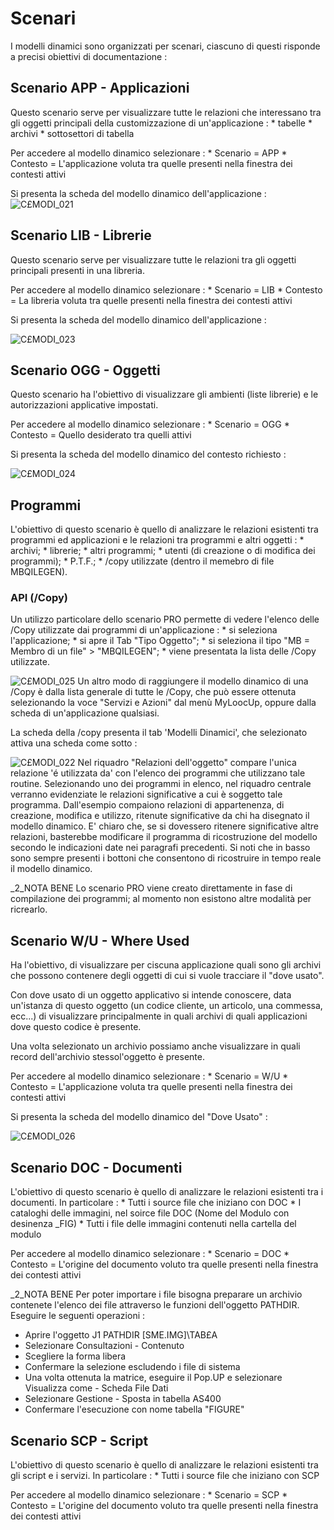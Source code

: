 # Scenari
I modelli dinamici sono organizzati per scenari, ciascuno di questi risponde a precisi obiettivi di documentazione : 

## Scenario APP - Applicazioni
Questo scenario serve per visualizzare tutte le relazioni che interessano tra gli oggetti principali della customizzazione di un'applicazione : 
 \* tabelle
 \* archivi
 \* sottosettori di tabella

Per accedere al modello dinamico selezionare : 
 \* Scenario = APP
 \* Contesto = L'applicazione voluta tra quelle presenti nella finestra dei contesti attivi

Si presenta la scheda del modello dinamico dell'applicazione : 
![C£MODI_021](http://doc.smeup.com/immagini/C£MODI_E/CXMODI_021.png)
## Scenario LIB - Librerie
Questo scenario serve per visualizzare tutte le relazioni tra gli oggetti principali presenti in una libreria.

Per accedere al modello dinamico selezionare : 
 \* Scenario = LIB
 \* Contesto = La libreria voluta tra quelle presenti nella finestra dei contesti attivi

Si presenta la scheda del modello dinamico dell'applicazione : 

![C£MODI_023](http://doc.smeup.com/immagini/C£MODI_E/CXMODI_023.png)
## Scenario OGG - Oggetti
Questo scenario ha l'obiettivo di visualizzare gli ambienti (liste librerie) e le autorizzazioni applicative impostati.

Per accedere al modello dinamico selezionare : 
 \* Scenario = OGG
 \* Contesto = Quello desiderato tra quelli attivi

Si presenta la scheda del modello dinamico del contesto richiesto : 

![C£MODI_024](http://doc.smeup.com/immagini/C£MODI_E/CXMODI_024.png)
## Programmi
L'obiettivo di questo scenario è quello di analizzare le relazioni esistenti tra programmi ed applicazioni e le relazioni tra programmi e altri oggetti : 
 \* archivi;
 \* librerie;
 \* altri programmi;
 \* utenti (di creazione o di modifica dei programmi);
 \* P.T.F.;
 \* /copy utilizzate (dentro il memebro di file MBQILEGEN).

### API (/Copy)
Un utilizzo particolare dello scenario PRO permette di vedere l'elenco delle /Copy utilizzate dai programmi di un'applicazione : 
 \* si seleziona l'applicazione;
 \* si apre il Tab "Tipo Oggetto";
 \* si seleziona il tipo "MB = Membro di un file" > "MBQILEGEN";
 \* viene presentata la lista delle /Copy utilizzate.

![C£MODI_025](http://doc.smeup.com/immagini/C£MODI_E/CXMODI_025.png)
Un altro modo di raggiungere il modello dinamico di una /Copy è dalla lista generale di tutte le /Copy, che può essere ottenuta selezionando la voce "Servizi e Azioni" dal menù MyLoocUp, oppure dalla scheda di un'applicazione qualsiasi.

La scheda della /copy presenta il tab 'Modelli Dinamici', che selezionato attiva una scheda come sotto : 

![C£MODI_022](http://doc.smeup.com/immagini/C£MODI_E/CXMODI_022.png)
Nel riquadro "Relazioni dell'oggetto" compare l'unica relazione 'é utilizzata da' con l'elenco dei programmi che utilizzano tale routine.
Selezionando uno dei programmi in elenco, nel riquadro centrale verranno evidenziate le relazioni significative a cui è soggetto tale programma.
Dall'esempio compaiono relazioni di appartenenza, di creazione, modifica e utilizzo, ritenute significative da chi ha disegnato il modello dinamico. E' chiaro che, se si dovessero ritenere significative altre relazioni, basterebbe modificare il programma di ricostruzione del modello secondo le indicazioni date nei paragrafi precedenti.
Si noti che in basso sono sempre presenti i bottoni che consentono di ricostruire in tempo reale il modello dinamico.

_2_NOTA BENE
Lo scenario PRO viene creato direttamente in fase di compilazione dei programmi; al momento non esistono altre modalità per ricrearlo.

## Scenario W/U - Where Used
Ha l'obiettivo, di visualizzare per ciscuna applicazione quali sono gli archivi che possono contenere degli oggetti di cui si vuole tracciare il "dove usato".

Con dove usato di un oggetto applicativo si intende conoscere, data un'istanza di questo oggetto (un codice cliente, un articolo, una commessa, ecc...) di visualizzare principalmente in quali archivi di quali applicazioni dove questo codice è presente.

Una volta selezionato un archivio possiamo anche visualizzare in quali record dell'archivio stessol'oggetto è presente.

Per accedere al modello dinamico selezionare : 
 \* Scenario = W/U
 \* Contesto = L'applicazione voluta tra quelle presenti nella finestra dei contesti attivi

Si presenta la scheda del modello dinamico del "Dove Usato" : 

![C£MODI_026](http://doc.smeup.com/immagini/C£MODI_E/CXMODI_026.png)
## Scenario DOC - Documenti
L'obiettivo di questo scenario è quello di analizzare le relazioni esistenti tra i documenti.
In particolare : 
 \* Tutti i source file che iniziano con DOC
 \* I cataloghi delle immagini, nel soirce file DOC (Nome del Modulo con desinenza _FIG)
 \* Tutti i file delle immagini contenuti nella cartella del modulo

Per accedere al modello dinamico selezionare : 
 \* Scenario = DOC
 \* Contesto = L'origine del documento voluto tra quelle presenti nella finestra dei contesti attivi

_2_NOTA BENE
Per poter importare i file bisogna preparare un archivio contenete l'elenco dei file attraverso le funzioni dell'oggetto PATHDIR.
Eseguire le seguenti operazioni : 
- Aprire l'oggetto J1 PATHDIR [SME.IMG]\TAB£A
- Selezionare Consultazioni - Contenuto
- Scegliere la forma libera
- Confermare la selezione escludendo i file di sistema
- Una volta ottenuta la matrice, eseguire il Pop.UP e selezionare Visualizza come - Scheda File Dati
- Selezionare Gestione - Sposta in tabella AS400
- Confermare l'esecuzione con nome tabella "FIGURE"

## Scenario SCP - Script
L'obiettivo di questo scenario è quello di analizzare le relazioni esistenti tra gli script e i servizi.
In particolare : 
 \* Tutti i source file che iniziano con SCP

Per accedere al modello dinamico selezionare : 
 \* Scenario = SCP
 \* Contesto = L'origine del documento voluto tra quelle presenti nella finestra dei contesti attivi
